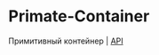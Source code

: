 # Primate-Container

Примитивный контейнер | [API](https://github.com/Jagepard/Primate-Container/blob/master/api.md "Documentation API")
